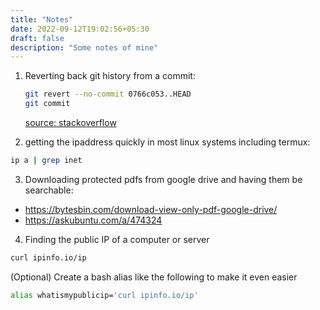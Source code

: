 ```yaml
---
title: "Notes"
date: 2022-09-12T19:02:56+05:30
draft: false
description: "Some notes of mine"
---
```


1. Reverting back git history from a commit:

   ```bash
   git revert --no-commit 0766c053..HEAD
   git commit
   ```

   [source: stackoverflow](https://stackoverflow.com/a/21718540/11879596)

2. getting the ipaddress quickly in most linux systems including termux:

```bash
ip a | grep inet
```

3. Downloading protected pdfs from google drive and having them be searchable:

- https://bytesbin.com/download-view-only-pdf-google-drive/
- https://askubuntu.com/a/474324

4. Finding the public IP of a computer or server
```sh
curl ipinfo.io/ip
```
(Optional) Create a bash alias like the following to make it even easier
```bash
alias whatismypublicip='curl ipinfo.io/ip'
```
